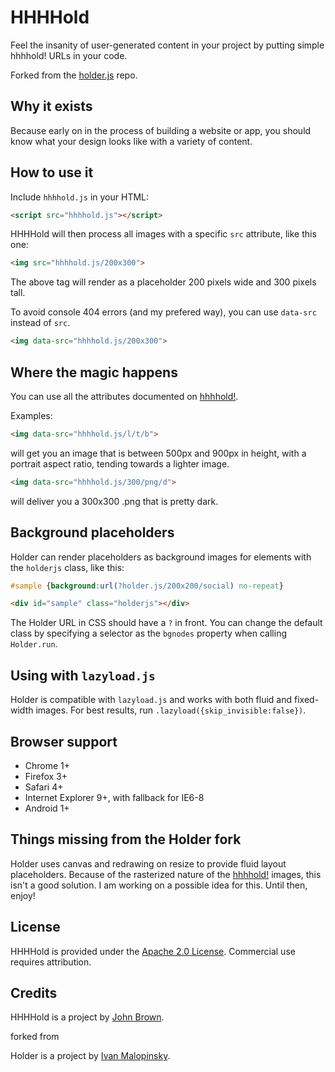 HHHHold
======

Feel the insanity of user-generated content in your project by putting simple hhhhold! URLs in your code.

Forked from the [holder.js](https://github.com/imsky/holder) repo.

Why it exists
-------------

Because early on in the process of building a website or app, you should know what your design looks like with a variety of content.

How to use it
-------------

Include ``hhhhold.js`` in your HTML:

```html
<script src="hhhhold.js"></script>
```

HHHHold will then process all images with a specific ``src`` attribute, like this one:

```html
<img src="hhhhold.js/200x300">
```

The above tag will render as a placeholder 200 pixels wide and 300 pixels tall.

To avoid console 404 errors (and my prefered way), you can use ``data-src`` instead of ``src``.

```html
<img data-src="hhhhold.js/200x300">
```

Where the magic happens
------------------

You can use all the attributes documented on [hhhhold!](http://hhhhold.com).

Examples:

```html
<img data-src="hhhhold.js/l/t/b">
```

will get you an image that is between 500px and 900px in height, with a portrait aspect ratio, tending towards a lighter image.

```html
<img data-src="hhhhold.js/300/png/d">
```

will deliver you a 300x300 .png that is pretty dark.

Background placeholders
-----------------------

Holder can render placeholders as background images for elements with the `holderjs` class, like this:

```css
#sample {background:url(?holder.js/200x200/social) no-repeat}
```

```html
<div id="sample" class="holderjs"></div>
```

The Holder URL in CSS should have a `?` in front. You can change the default class by specifying a selector as the `bgnodes` property when calling `Holder.run`.


Using with ``lazyload.js``
--------------------------

Holder is compatible with ``lazyload.js`` and works with both fluid and fixed-width images. For best results, run `.lazyload({skip_invisible:false})`.

Browser support
---------------

* Chrome 1+
* Firefox 3+
* Safari 4+
* Internet Explorer 9+, with fallback for IE6-8
* Android 1+

Things missing from the Holder fork
-----------------------------------

Holder uses canvas and redrawing on resize to provide fluid layout placeholders. Because of the rasterized nature of the [hhhhold!](http://hhhhold.com) images, this isn't a good solution. I am working on a possible idea for this. Until then, enjoy!

License
-------

HHHHold is provided under the [Apache 2.0 License](http://www.apache.org/licenses/LICENSE-2.0). Commercial use requires attribution.

Credits
-------

HHHHold is a project by [John Brown](http://thisisjohnbrown.com).

forked from

Holder is a project by [Ivan Malopinsky](http://imsky.co).
